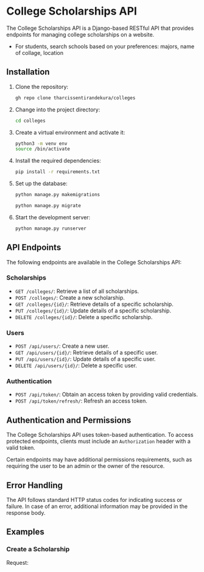 # College Scholarships API

The College Scholarships API is a Django-based RESTful API that provides endpoints for managing college scholarships on a website.

- For students, search schools based on your preferences: majors, name of collage, location

## Installation

1. Clone the repository:

    ```bash
    gh repo clone tharcissentirandekura/colleges
    ```

2. Change into the project directory:

    ```bash
    cd colleges
    ```

3. Create a virtual environment and activate it:

    ```bash
    python3 -m venv env
    source /bin/activate
    ```

4. Install the required dependencies:

    ```bash
    pip install -r requirements.txt
    ```

5. Set up the database:
    ```bash
    python manage.py makemigrations
    ```

    ```bash
    python manage.py migrate
    ```

6. Start the development server:

    ```bash
    python manage.py runserver
    ```

## API Endpoints

The following endpoints are available in the College Scholarships API:

### Scholarships

- `GET /colleges/`: Retrieve a list of all scholarships.
- `POST /colleges/`: Create a new scholarship.
- `GET /colleges/{id}/`: Retrieve details of a specific scholarship.
- `PUT /colleges/{id}/`: Update details of a specific scholarship.
- `DELETE /colleges/{id}/`: Delete a specific scholarship.

### Users

- `POST /api/users/`: Create a new user.
- `GET /api/users/{id}/`: Retrieve details of a specific user.
- `PUT /api/users/{id}/`: Update details of a specific user.
- `DELETE /api/users/{id}/`: Delete a specific user.

### Authentication

- `POST /api/token/`: Obtain an access token by providing valid credentials.
- `POST /api/token/refresh/`: Refresh an access token.

## Authentication and Permissions

The College Scholarships API uses token-based authentication. To access protected endpoints, clients must include an `Authorization` header with a valid token.

Certain endpoints may have additional permissions requirements, such as requiring the user to be an admin or the owner of the resource.

## Error Handling

The API follows standard HTTP status codes for indicating success or failure. In case of an error, additional information may be provided in the response body.

## Examples

### Create a Scholarship

Request:

